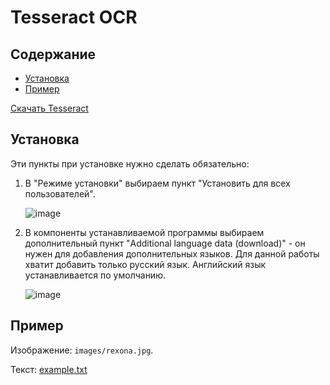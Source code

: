 # Tesseract OCR

## Содержание
- [Установка](#установка)
- [Пример](#пример)

[Скачать Tesseract](https://github.com/UB-Mannheim/tesseract/releases/download/v5.4.0.20240606/tesseract-ocr-w64-setup-5.4.0.20240606.exe)

## Установка

Эти пункты при установке нужно сделать обязательно:

1. В "Режиме установки" выбираем пункт "Установить для всех пользователей".

   ![image](https://github.com/user-attachments/assets/cacc5052-d739-45ed-80ac-7f3075a9d875)

2. В компоненты устанавливаемой программы выбираем дополнительный пункт "Additional language data (download)" - он нужен для добавления дополнительных языков. Для данной работы хватит добавить только русский язык. Английский язык устанавливается по умолчанию.

   ![image](https://github.com/user-attachments/assets/94bc6a66-1929-45b5-8592-f91f59930b5a)

## Пример

Изображение: `images/rexona.jpg`.

Текст: [example.txt](example.txt)

